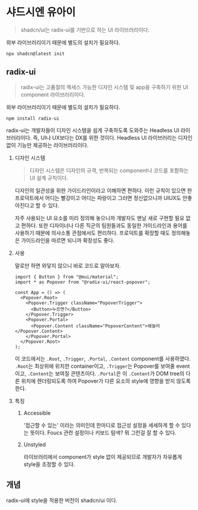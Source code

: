 # 샤드시엔 유아이

> shadcn/ui는 radix-ui를 기반으로 하는 UI 라이브러리이다.

외부 라이브러리이기 때문에 별도의 설치가 필요하다.

```shell
npx shadcn@latest init
```

## radix-ui

> radix-ui는 고품질의 엑세스 가능한 디자인 시스템 및 app을 구축하기 위한 UI component 라이브러리이다.

외부 라이브러리이기 때문에 별도의 설치가 필요하다.

```shell
npm install radix-ui
```

radix-ui는 개발자들이 디자인 시스템을 쉽게 구축하도록 도와주는 Headless UI 라이브러리이다. 즉, UI나 UX보다는 DX를 위한 것이다. Headless UI 라이브러리는 디자인 없이 기능만 제공하는 라이브러리이다.

1. 디자인 시스템

   > 디자인 시스템은 디자인의 규격, 반복되는 component나 코드를 포함하는 UI 설계 규칙이다.

   디자인의 일관성을 위한 가이드라인이라고 이해하면 편하다. 이런 규칙이 있으면 한 프로덕트에서 어디는 빨강이고 어디는 파랑이고 그러면 정신없으니까 UIUX도 안좋아진다고 할 수 있다.

   자주 사용되는 UI 요소를 미리 정의해 놓으니까 개발자도 맨날 새로 구현할 필요 없고 편하다. 또한 디자이너나 다른 직군의 팀원들과도 동일한 가이드라인과 용어를 사용하기 때문에 의사소통 관점에서도 편리하다. 프로덕트를 확장할 때도 정의해놓은 가이드라인을 따르면 되니까 확장성도 좋다.

2. 사용

   말로만 하면 와닿지 않으니 바로 코드로 알아보자.

   ```tsx
   import { Button } from "@mui/material";
   import * as Popover from "@radix-ui/react-popover";

   const App = () => (
     <Popover.Root>
       <Popover.Trigger className="PopoverTrigger">
         <Button>누르면?</Button>
       </Popover.Trigger>
       <Popover.Portal>
         <Popover.Content className="PopoverContent">왜눌러</Popover.Content>
       </Popover.Portal>
     </Popover.Root>
   );
   ```

   이 코드에서는 `.Root`, `.Trigger`, `.Portal`, `.Content` component를 사용하였다. `.Root`는 최상위에 위치한 container이고, `.Trigger`는 Popover를 보여줄 event이고, `.Content`는 보여질
   콘텐츠이다. `.Portal`은 이 `.Content`가 DOM tree의 다른 위치에 렌더링되도록 하여 Popover가 다른 요소의 style에 영향을 받지 않도록 한다.

3. 특징

   1. Accessible

      '접근할 수 있는' 이라는 의미인데 한마디로 접근성 설정을 세세하게 할 수 있다는 뜻이다. Foucs 관련 설정이나 키보드 탐색? 뭐 그런걸 잘 할 수 있다.

   1. Unstyled

      라이브러리에서 component가 style 없이 제공되므로 개발자가 자유롭게 style을 조정할 수 있다.

## 개념

radix-ui에 style을 적용한 버전이 shadcn/ui 이다.
